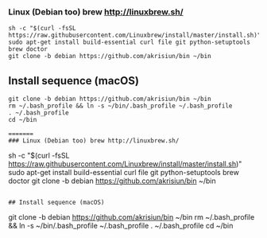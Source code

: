 ### Linux (Debian too) brew http://linuxbrew.sh/
```
sh -c "$(curl -fsSL https://raw.githubusercontent.com/Linuxbrew/install/master/install.sh)"
sudo apt-get install build-essential curl file git python-setuptools
brew doctor
git clone -b debian https://github.com/akrisiun/bin ~/bin
```

## Install sequence (macOS)
```
git clone -b debian https://github.com/akrisiun/bin ~/bin
rm ~/.bash_profile && ln -s ~/bin/.bash_profile ~/.bash_profile 
. ~/.bash_profile
cd ~/bin

=======
### Linux (Debian too) brew http://linuxbrew.sh/
```
sh -c "$(curl -fsSL https://raw.githubusercontent.com/Linuxbrew/install/master/install.sh)"
sudo apt-get install build-essential curl file git python-setuptools
brew doctor
git clone -b debian https://github.com/akrisiun/bin ~/bin
```

## Install sequence (macOS)
```
git clone -b debian https://github.com/akrisiun/bin ~/bin
rm ~/.bash_profile && ln -s ~/bin/.bash_profile ~/.bash_profile 
. ~/.bash_profile
cd ~/bin
```
